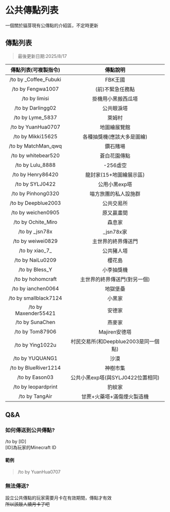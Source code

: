 # 公共傳點列表

一個關於貓芽現有公傳點的介紹區，不定時更新

## 傳點列表

> 最後更新日期:2025/8/17

|傳點列表(可複製指令)|傳點說明|
|:---:|:---:|
|/to by _Coffee_Fubuki|FBK王國|
|/to by Fengwa1007|(前)不緊急任務點|
|/to by limisi|掛機用小黑搬西瓜塔|
|/to by Darlingg02|公共眼淚塔|
|/to by Lyme_5837|萊姆村|
|/to by YuanHua0707|地圖繪展覽館|
|/to by Mikki15625|各種抽獎機(應該大多是圖繪)|
|/to by MatchMan_qwq|鑽石賭場|
|/to by whitebear520|蒼白花園傳點|
|/to by Lulu_8888|-256虛空|
|/to by Henry86420|龍封家(15+地圖繪展示區)|
|/to by SYLJ0422|公用小黑exp塔|
|/to by Pinhong0320|喵方旅團的私人設施群|
|/to by Deepblue2003|公共交易所|
|/to by weichen0905|原又贏畫間|
|/to by Ochite_Miro|森息家|
|/to by _jsn78x|_jsn78x家|
|/to by weiwei0829|主世界的終界傳送門|
|/to by xiao\_7_|公共豬人塔|
|/to by NaiLu0209|櫻花島|
|/to by Bless_Y|小李抽獎機|
|/to by hohomcraft|主世界的終界傳送門(對另一個)|
|/to by ianchen0064|地獄堡壘|
|/to by smallblack7124|小黑家|
|/to by Maxender55421|安德家|
|/to by SunaChen|燕麥家|
|/to by Tom87906|Majiren安德塔|
|/to by Ying1022u|村民交易所(和Deepblue2003是同一個點)|
|/to by YUQUANG1|沙漠|
|/to by BlueRiver1214|神樹市集|
|/to by Eason03|公共小黑exp塔(與SYLJ0422位置相同)|
|/to by leopardprint|豹紋家|
|/to by TangAir|甘蔗+火藥塔+滿傷煙火製造機|

## Q&A

### 如何傳送到公共傳點?

/to by [ID]  
[ID]為玩家的Minecraft ID  

#### 範例

> /to by YuanHua0707

### 無法傳送?

設立公共傳點的玩家需要月卡在有效期間，傳點才有效  
~~所以該敲人續月卡了吧~~
